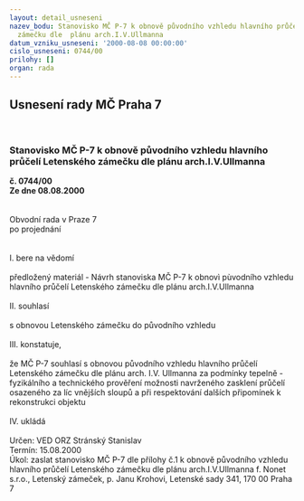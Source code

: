 ```yaml
---
layout: detail_usneseni
nazev_bodu: Stanovisko MČ P-7 k obnově původního vzhledu hlavního průčelí Letenského
  zámečku dle  plánu arch.I.V.Ullmanna
datum_vzniku_usneseni: '2000-08-08 00:00:00'
cislo_usneseni: 0744/00
prilohy: []
organ: rada
---
```

<div id="ucUsn_pList" class="usn">
	<span><h2>Usnesení rady MČ Praha 7 </h2>
<br></span><div class="standBody">
<span><h3>Stanovisko MČ P-7 k obnově původního vzhledu hlavního průčelí Letenského zámečku dle  plánu arch.I.V.Ullmanna</h3></span><div class="center">
		<strong>č. 0744/00</strong><br>
	</div>
<div class="center">
		<strong>Ze dne 08.08.2000</strong><br><br>
	</div>     <br>Obvodní rada v Praze 7<br>po projednání<br><br><br>I.	bere na vědomí<br><br> předložený materiál - Návrh stanoviska MČ P-7 k obnovì pùvodního vzhledu hlavního průčelí Letenského zámečku dle  plánu arch.I.V.Ullmanna<br><br>II.	souhlasí <br><br>s obnovou Letenského zámečku do původního vzhledu<br><br>III.	konstatuje,<br><br>že MČ P-7 souhlasí s obnovou původního vzhledu hlavního průčelí Letenského zámečku dle  plánu arch. I.V. Ullmanna za podmínky tepelně - fyzikálního a technického prověření možnosti navrženého zasklení průčelí osazeného za líc vnějších sloupů a při respektování dalších připomínek k rekonstrukci objektu<br><br>IV.	ukládá <br><br> Určen:	     	VED ORZ  Stránský Stanislav<br>Termín: 15.08.2000<br>Úkol:	zaslat stanovisko MČ P-7 dle přílohy č.1 k obnově původního vzhledu hlavního průčelí Letenského zámečku dle  plánu arch.I.V.Ullmanna f. Nonet s.r.o., Letenský zámeček, p. Janu Krohovi, Letenské sady 341, 170 00 Praha 7<br>
</div>
</div>